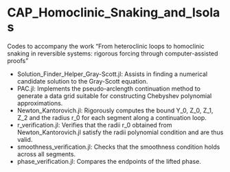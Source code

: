 # CAP_Homoclinic_Snaking_and_Isolas
Codes to accompany the work “From heteroclinic loops to homoclinic snaking in reversible systems: rigorous forcing through computer-assisted proofs”

- Solution_Finder_Helper_Gray-Scott.jl: Assists in finding a numerical candidate solution to the Gray-Scott equation.
- PAC.jl: Implements the pseudo-arclength continuation method to generate a data grid suitable for constructing Chebyshev polynomial approximations. 
- Newton_Kantorovich.jl: Rigorously computes the bound Y_0, Z_0, Z_1, Z_2 and the radius r_0 for each segment along a continuation loop.
- r_verification.jl: Verifies that the radii r_0 obtained from Newton_Kantorovich.jl satisfy the radii polynomial condition and are thus valid.
- smoothness_verification.jl: Checks that the smoothness condition holds across all segments.
- phase_verification.jl: Compares the endpoints of the lifted phase.


